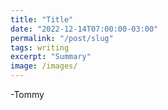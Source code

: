 ```yaml
---
title: "Title"
date: "2022-12-14T07:00:00-03:00"
permalink: "/post/slug"
tags: writing
excerpt: "Summary"
image: /images/
---
```


-Tommy
